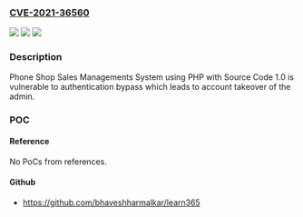 ### [CVE-2021-36560](https://cve.mitre.org/cgi-bin/cvename.cgi?name=CVE-2021-36560)
![](https://img.shields.io/static/v1?label=Product&message=n%2Fa&color=blue)
![](https://img.shields.io/static/v1?label=Version&message=n%2Fa&color=blue)
![](https://img.shields.io/static/v1?label=Vulnerability&message=n%2Fa&color=brighgreen)

### Description

Phone Shop Sales Managements System using PHP with Source Code 1.0 is vulnerable to authentication bypass which leads to account takeover of the admin.

### POC

#### Reference
No PoCs from references.

#### Github
- https://github.com/bhaveshharmalkar/learn365

